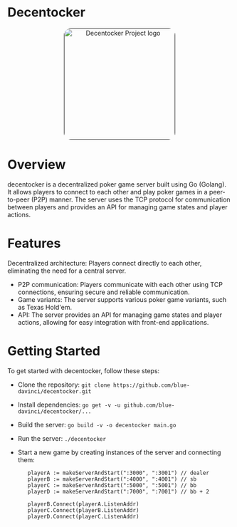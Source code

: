 # Decentocker
<p align="center">
  <a href="" rel="noopener">
    <img width="250px" height="250px" src="https://i.ibb.co/1ZwW8jF/decentoker-modified.png" alt="Decentocker Project logo" style="border-radius:15px;">
  </a>
</p>

# Overview
decentocker is a decentralized poker game server built using Go (Golang). It allows players to connect to each other and play poker games in a peer-to-peer (P2P) manner. The server uses the TCP protocol for communication between players and provides an API for managing game states and player actions.

# Features
Decentralized architecture: Players connect directly to each other, eliminating the need for a central server.
+ P2P communication: Players communicate with each other using TCP connections, ensuring secure and reliable communication.
+ Game variants: The server supports various poker game variants, such as Texas Hold'em.
+ API: The server provides an API for managing game states and player actions, allowing for easy integration with front-end applications.


# Getting Started
To get started with decentocker, follow these steps:


+ Clone the repository:
`git clone https://github.com/blue-davinci/decentocker.git`

+ Install dependencies:
`go get -v -u github.com/blue-davinci/decentocker/...`

+ Build the server:
`go build -v -o decentocker main.go`

+ Run the server:
`./decentocker`

+ Start a new game by creating instances of the server and connecting them:
  ```
     playerA := makeServerAndStart(":3000", ":3001") // dealer
     playerB := makeServerAndStart(":4000", ":4001") // sb
     playerC := makeServerAndStart(":5000", ":5001") // bb
     playerD := makeServerAndStart(":7000", ":7001") // bb + 2

     playerB.Connect(playerA.ListenAddr)
     playerC.Connect(playerB.ListenAddr)
     playerD.Connect(playerC.ListenAddr)
```
